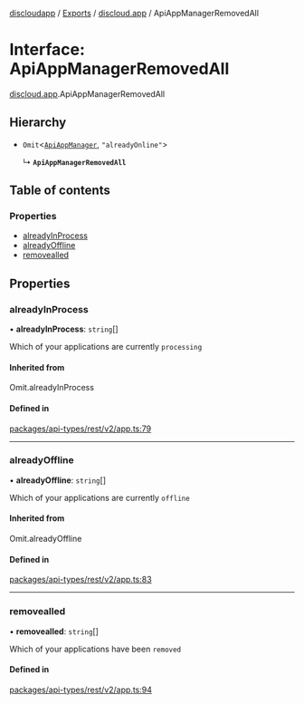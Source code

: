 [discloudapp](../README.md) / [Exports](../modules.md) / [discloud.app](../modules/discloud_app.md) / ApiAppManagerRemovedAll

# Interface: ApiAppManagerRemovedAll

[discloud.app](../modules/discloud_app.md).ApiAppManagerRemovedAll

## Hierarchy

- `Omit`<[`ApiAppManager`](discloud_app.ApiAppManager.md), ``"alreadyOnline"``\>

  ↳ **`ApiAppManagerRemovedAll`**

## Table of contents

### Properties

- [alreadyInProcess](discloud_app.ApiAppManagerRemovedAll.md#alreadyinprocess)
- [alreadyOffline](discloud_app.ApiAppManagerRemovedAll.md#alreadyoffline)
- [removealled](discloud_app.ApiAppManagerRemovedAll.md#removealled)

## Properties

### alreadyInProcess

• **alreadyInProcess**: `string`[]

Which of your applications are currently `processing`

#### Inherited from

Omit.alreadyInProcess

#### Defined in

[packages/api-types/rest/v2/app.ts:79](https://github.com/discloud/discloud.app/blob/9c516a5/packages/api-types/rest/v2/app.ts#L79)

___

### alreadyOffline

• **alreadyOffline**: `string`[]

Which of your applications are currently `offline`

#### Inherited from

Omit.alreadyOffline

#### Defined in

[packages/api-types/rest/v2/app.ts:83](https://github.com/discloud/discloud.app/blob/9c516a5/packages/api-types/rest/v2/app.ts#L83)

___

### removealled

• **removealled**: `string`[]

Which of your applications have been `removed`

#### Defined in

[packages/api-types/rest/v2/app.ts:94](https://github.com/discloud/discloud.app/blob/9c516a5/packages/api-types/rest/v2/app.ts#L94)
